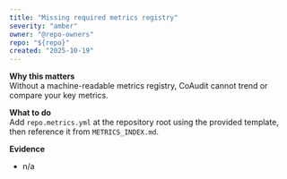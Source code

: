 ```yaml
---
title: "Missing required metrics registry"
severity: "amber"
owner: "@repo-owners"
repo: "${repo}"
created: "2025-10-19"
---
```


**Why this matters**  
Without a machine-readable metrics registry, CoAudit cannot trend or compare your key metrics.

**What to do**  
Add `repo.metrics.yml` at the repository root using the provided template, then reference it from `METRICS_INDEX.md`.

**Evidence**  
- n/a
